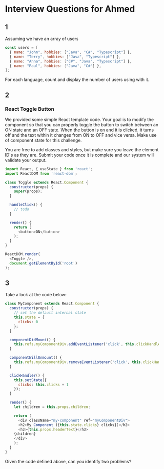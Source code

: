 # Interview Questions for Ahmed

## 1 

Assuming we have an array of users

```javascript
const users = [
  { name: "John", hobbies: ["Java", "C#", "Typescript"] },
  { name: "Terry", hobbies: ["Java", "Typescript"] },
  { name: "Anna", hobbies: ["C#", "Java", "Typescript"] },
  { name: "Paul", hobbies: ["Java", "C#"] },
];
```

For each language, count and display the number of users using with it.

## 2

### React Toggle Button

We provided some simple React template code. Your goal is to modify the component so that you can properly toggle the button to switch between an ON state and an OFF state. When the button is on and it is clicked, it turns off and the text within it changes from ON to OFF and vice versa. Make use of component state for this challenge.

You are free to add classes and styles, but make sure you leave the element ID's as they are. Submit your code once it is complete and our system will validate your output.

```javascript
import React, { useState } from 'react';
import ReactDOM from 'react-dom';

class Toggle extends React.Component {
  constructor(props) {
    super(props);
  }

  handleClick() {
    // todo
  }

  render() {
    return (
      <button>ON</button>
    );
  }
}

ReactDOM.render(
  <Toggle />,
  document.getElementById('root')
);
```

## 3

Take a look at the code below:

```javascript
class MyComponent extends React.Component {
  constructor(props) {
    // set the default internal state
    this.state = {
      clicks: 0
    };
  }

  componentDidMount() {
    this.refs.myComponentDiv.addEventListener('click', this.clickHandler);
  }

  componentWillUnmount() {
    this.refs.myComponentDiv.removeEventListener('click', this.clickHandler);
  }

  clickHandler() {
    this.setState({
      clicks: this.clicks + 1
    });
  }

  render() {
    let children = this.props.children;

    return (
      <div className="my-component" ref="myComponentDiv">
      <h2>My Component ({this.state.clicks} clicks})</h2>
      <h3>{this.props.headerText}</h3>
    {children}
    </div>
    );
  }
}
```

Given the code defined above, can you identify two problems?
